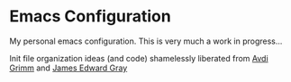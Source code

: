 # Emacs Configuration

My personal emacs configuration. This is very much a work in progress...

Init file organization ideas (and code) shamelessly liberated from
[Avdi Grimm](https://github.com/avdi/.emacs24.d) and
[James Edward Gray](https://github.com/JEG2/dotfiles/tree/master/emacs.d)
